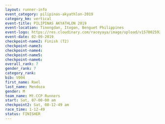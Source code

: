 ```yaml
---
layout: runner-info 
event_category: pilipinas-akyathlon-2019 
category_km: vertical 
event-title: PILIPINAS AKYATHLON 2019 
event-location: Tinongdan, Itogon, Benguet Philippines 
event-logo: https://res.cloudinary.com/raceyaya/image/upload/v1570025921/logo/akyathlon_jsxiv8.jpg 
event-date: 02-09-2019 
checkpoint-name2: Finish (T2) 
checkpoint-name3: 
checkpoint-name4: 
checkpoint-name5: 
checkpoint-name6: 
overall_rank: 7
gender_rank: 7
category_rank: 
bib: V004
first_name: Rael
last_name: Mendoza
gender: M
team_name: Mt.CCP Runners
start: Sat, 07-00-00 am
checkpoint2: Sat, 08-12-49 am
race_time: 1-12-49
status: FINISHER
---
```

